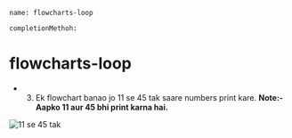 ```ngMeta
name: flowcharts-loop

completionMethoh:
```
# flowcharts-loop


- 3) Ek flowchart banao jo 11 se 45 tak saare numbers print kare. 
**Note:- Aapko 11 aur 45 bhi print karna hai.**

![11 se 45 tak](/home/courage/Markdown-Curriculum/pythonflowchart/loop/4th-Flowchart-Loop.png)


